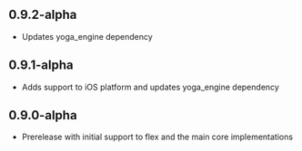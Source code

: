 ## 0.9.2-alpha

* Updates yoga_engine dependency

## 0.9.1-alpha

* Adds support to iOS platform and updates yoga_engine dependency

## 0.9.0-alpha

* Prerelease with initial support to flex and the main core implementations
